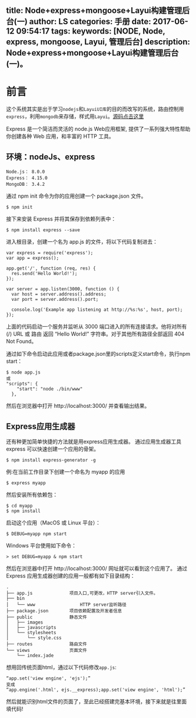title: Node+express+mongoose+Layui构建管理后台(一)
author: LS
categories: 手册
date: 2017-06-12 09:54:17
tags:
keywords: [NODE, Node, express, mongoose, Layui, 管理后台]
description: Node+express+mongoose+Layui构建管理后台(一)。
---
前言
=============

这个系统其实是出于学习`nodejs`和`LayuiUI库`的目的而改写的系统，路由控制用`express`，利用`mongodb`来存储，样式用`Layui`。[源码点击这里](https://github.com/wenlisu/qqm-sl)  

Express 是一个简洁而灵活的 node.js Web应用框架, 提供了一系列强大特性帮助你创建各种 Web 应用，和丰富的 HTTP 工具。

## 环境：nodeJs、express

```
Node.js： 8.0.0
Express： 4.15.0
MongoDB： 3.4.2
```

通过 npm init 命令为你的应用创建一个 package.json 文件。

```
$ npm init
```

接下来安装 Express 并将其保存到依赖列表中：

```
$ npm install express --save
```

进入根目录，创建一个名为 app.js 的文件，将以下代码复制进去：

```
var express = require('express');
var app = express();

app.get('/', function (req, res) {
  res.send('Hello World!');
});

var server = app.listen(3000, function () {
  var host = server.address().address;
  var port = server.address().port;

  console.log('Example app listening at http://%s:%s', host, port);
});
```
上面的代码启动一个服务并监听从 3000 端口进入的所有连接请求。他将对所有 (/) URL 或 路由 返回 “Hello World!” 字符串。对于其他所有路径全部返回 404 Not Found。

通过如下命令启动此应用或者package.json里的scripts定义start命令，执行npm start：

```
$ node app.js
或
"scripts": {
    "start": "node ./bin/www"
  },
```
然后在浏览器中打开 http://localhost:3000/ 并查看输出结果。

## Express应用生成器
还有种更加简单快捷的方法就是用express应用生成器。
通过应用生成器工具 express 可以快速创建一个应用的骨架。

```
$ npm install express-generator -g
```

例:在当前工作目录下创建一个命名为 myapp 的应用

```
$ express myapp
```

然后安装所有依赖包：

```
$ cd myapp 
$ npm install
```

启动这个应用（MacOS 或 Linux 平台）：

```
$ DEBUG=myapp npm start
```

Windows 平台使用如下命令：

```
> set DEBUG=myapp & npm start
```

然后在浏览器中打开 http://localhost:3000/ 网址就可以看到这个应用了。
通过 Express 应用生成器创建的应用一般都有如下目录结构：

```
.
├── app.js				项目入口,可更改，HTTP server引入文件。
├── bin
│   └── www					HTTP server监听路径
├── package.json		项目依赖配置及开发者信息
├── public				静态文件
│   ├── images
│   ├── javascripts
│   └── stylesheets
│       └── style.css
├── routes				路由文件
└── views				页面文件
    └── index.jade
```

想用回传统页面html，通过以下代码修改`app.js`:

```
“app.set('view engine', 'ejs');” 
变成 
“app.engine('.html', ejs.__express);app.set('view engine', 'html');”
```

然后就能识别html文件的页面了，至此已经搭建完基本环境，接下来就是往里面填代码!